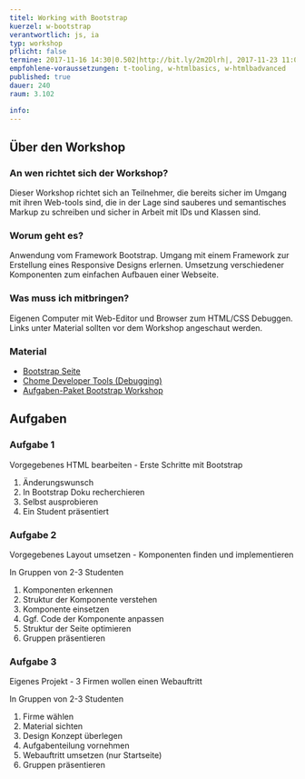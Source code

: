 ```yaml
---
titel: Working with Bootstrap
kuerzel: w-bootstrap
verantwortlich: js, ia
typ: workshop
pflicht: false
termine: 2017-11-16 14:30|0.502|http://bit.ly/2m2Dlrh|, 2017-11-23 11:00|0.502|http://bit.ly/2mPXLnR|
empfohlene-voraussetzungen: t-tooling, w-htmlbasics, w-htmlbadvanced
published: true
dauer: 240
raum: 3.102

info: 
--- 
```


## Über den Workshop

### An wen richtet sich der Workshop?
Dieser Workshop richtet sich an Teilnehmer, die bereits sicher im Umgang mit ihren Web-tools sind, die in der Lage sind sauberes und semantisches Markup zu schreiben und sicher in Arbeit mit IDs und Klassen sind.

### Worum geht es?
Anwendung vom Framework Bootstrap. Umgang mit einem Framework zur Erstellung eines Responsive Designs erlernen. Umsetzung verschiedener Komponenten zum einfachen Aufbauen einer Webseite.

### Was muss ich mitbringen?
Eigenen Computer mit Web-Editor und Browser zum HTML/CSS Debuggen. Links unter Material sollten vor dem Workshop angeschaut werden.

### Material
- [Bootstrap Seite](http://holdirbootstrap.de/)
- [Chome Developer Tools (Debugging)](https://www.youtube.com/watch?v=nV9PLPFTnkE)
- [Aufgaben-Paket Bootstrap Workshop](https://th-koeln.github.io/mi-bachelor-wba1/download/bootstrap-workshop-material/arbeitspaket-bootstrap-workshop.zip)

## Aufgaben

### Aufgabe 1

Vorgegebenes HTML bearbeiten - Erste Schritte mit Bootstrap
1. Änderungswunsch
2. In Bootstrap Doku recherchieren
3. Selbst ausprobieren
4. Ein Student präsentiert


### Aufgabe 2
Vorgegebenes Layout umsetzen - Komponenten finden und implementieren

In Gruppen von 2-3 Studenten

1. Komponenten erkennen
2. Struktur der Komponente verstehen
3. Komponente einsetzen
4. Ggf. Code der Komponente anpassen
5. Struktur der Seite optimieren
6. Gruppen präsentieren

### Aufgabe 3

Eigenes Projekt - 3 Firmen wollen einen Webauftritt

In Gruppen von 2-3 Studenten

1. Firme wählen
2. Material sichten
3. Design Konzept überlegen
4. Aufgabenteilung vornehmen
5. Webauftritt umsetzen (nur Startseite)
6. Gruppen präsentieren
